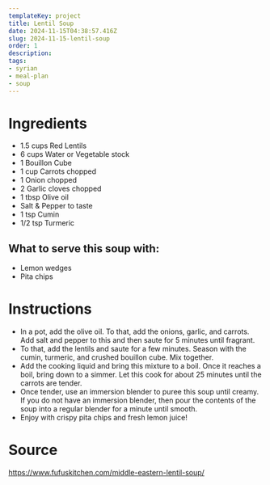 ```yaml
---
templateKey: project
title: Lentil Soup
date: 2024-11-15T04:38:57.416Z
slug: 2024-11-15-lentil-soup
order: 1
description:
tags:
- syrian
- meal-plan
- soup
---
```


# Ingredients
- 1.5 cups Red Lentils
- 6 cups Water or Vegetable stock
- 1 Bouillon Cube
- 1 cup Carrots chopped
- 1 Onion chopped
- 2 Garlic cloves chopped
- 1 tbsp Olive oil
- Salt & Pepper to taste
- 1 tsp Cumin
- 1/2 tsp Turmeric

## What to serve this soup with:
- Lemon wedges
- Pita chips

# Instructions
- In a pot, add the olive oil. To that, add the onions, garlic, and carrots. Add salt and pepper to this and then saute for 5 minutes until fragrant.
- To that, add the lentils and saute for a few minutes. Season with the cumin, turmeric, and crushed bouillon cube. Mix together.
- Add the cooking liquid and bring this mixture to a boil. Once it reaches a boil, bring down to a simmer. Let this cook for about 25 minutes until the carrots are tender.
- Once tender, use an immersion blender to puree this soup until creamy. If you do not have an immersion blender, then pour the contents of the soup into a regular blender for a minute until smooth.
- Enjoy with crispy pita chips and fresh lemon juice!


# Source
https://www.fufuskitchen.com/middle-eastern-lentil-soup/
